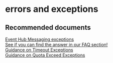<properties
	pageTitle="errors and exceptions"
	description="errors and exceptions"
	service="microsoft.eventhub"
	resource="namespaces"
	authors="chiragpa"
	displayOrder=""
	selfHelpType="generic"
	supportTopicIds="32548804"
	resourceTags=""
	productPesIds="16125"
	cloudEnvironments="public,BlackForest,Fairfax"
/>

# errors and exceptions

## **Recommended documents**
[Event Hub Messaging exceptions](https://docs.microsoft.com/azure/event-hubs/event-hubs-messaging-exceptions)<br>
[See if you can find the answer in our FAQ section!](https://azure.microsoft.com/en-us/documentation/articles/event-hubs-availability-and-support-faq/)<br>
[Guidance on Timeout Exceptions](https://azure.microsoft.com/en-us/documentation/articles/service-bus-messaging-exceptions/#timeoutexception)<br>
[Guidance on Quota Exceed Exceptions](https://azure.microsoft.com/en-us/documentation/articles/service-bus-messaging-exceptions/#quotaexceededexception)<br>